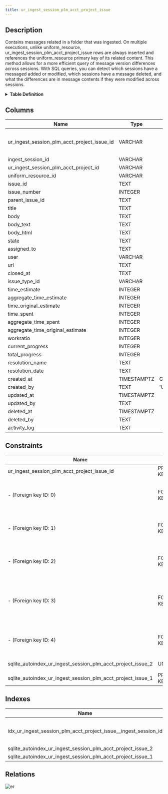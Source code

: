 ```yaml
---
title: ur_ingest_session_plm_acct_project_issue
---
```


## Description

Contains messages related in a folder that was ingested. On multiple executions,
unlike uniform_resource, ur_ingest_session_plm_acct_project_issue rows are
always inserted and references the uniform_resource primary key of its related
content. This method allows for a more efficient query of message version
differences across sessions. With SQL queries, you can detect which sessions
have a messaged added or modified, which sessions have a message deleted, and
what the differences are in message contents if they were modified across
sessions.

<details>
<summary><strong>Table Definition</strong></summary>

```sql
CREATE TABLE "ur_ingest_session_plm_acct_project_issue" (
    "ur_ingest_session_plm_acct_project_issue_id" VARCHAR PRIMARY KEY NOT NULL,
    "ingest_session_id" VARCHAR NOT NULL,
    "ur_ingest_session_plm_acct_project_id" VARCHAR NOT NULL,
    "uniform_resource_id" VARCHAR,
    "issue_id" TEXT NOT NULL,
    "issue_number" INTEGER,
    "parent_issue_id" TEXT,
    "title" TEXT NOT NULL,
    "body" TEXT,
    "body_text" TEXT,
    "body_html" TEXT,
    "state" TEXT NOT NULL,
    "assigned_to" TEXT NOT NULL,
    "user" VARCHAR NOT NULL,
    "url" TEXT NOT NULL,
    "closed_at" TEXT,
    "issue_type_id" VARCHAR,
    "time_estimate" INTEGER,
    "aggregate_time_estimate" INTEGER,
    "time_original_estimate" INTEGER,
    "time_spent" INTEGER,
    "aggregate_time_spent" INTEGER,
    "aggregate_time_original_estimate" INTEGER,
    "workratio" INTEGER,
    "current_progress" INTEGER,
    "total_progress" INTEGER,
    "resolution_name" TEXT,
    "resolution_date" TEXT,
    "created_at" TIMESTAMPTZ DEFAULT CURRENT_TIMESTAMP,
    "created_by" TEXT DEFAULT 'UNKNOWN',
    "updated_at" TIMESTAMPTZ,
    "updated_by" TEXT,
    "deleted_at" TIMESTAMPTZ,
    "deleted_by" TEXT,
    "activity_log" TEXT,
    FOREIGN KEY("ingest_session_id") REFERENCES "ur_ingest_session"("ur_ingest_session_id"),
    FOREIGN KEY("ur_ingest_session_plm_acct_project_id") REFERENCES "ur_ingest_session_plm_acct_project"("ur_ingest_session_plm_acct_project_id"),
    FOREIGN KEY("uniform_resource_id") REFERENCES "uniform_resource"("uniform_resource_id"),
    FOREIGN KEY("user") REFERENCES "ur_ingest_session_plm_user"("ur_ingest_session_plm_user_id"),
    FOREIGN KEY("issue_type_id") REFERENCES "ur_ingest_session_plm_issue_type"("ur_ingest_session_plm_issue_type_id"),
    UNIQUE("title", "issue_id", "body", "state", "assigned_to", "issue_number")
)
```

</details>

## Columns

| Name                                        | Type        | Default           | Nullable | Children                                                                                                                                                                                                                                                                                                                                                                                                                                                                                | Parents                                                                                                               | Comment                                                 |
| ------------------------------------------- | ----------- | ----------------- | -------- | --------------------------------------------------------------------------------------------------------------------------------------------------------------------------------------------------------------------------------------------------------------------------------------------------------------------------------------------------------------------------------------------------------------------------------------------------------------------------------------- | --------------------------------------------------------------------------------------------------------------------- | ------------------------------------------------------- |
| ur_ingest_session_plm_acct_project_issue_id | VARCHAR     |                   | false    | [ur_ingest_session_plm_acct_label](/docs/standard-library/rssd-schema/ur_ingest_session_plm_acct_label) [ur_ingest_session_plm_acct_relationship](/docs/standard-library/rssd-schema/ur_ingest_session_plm_acct_relationship) [ur_ingest_session_plm_comment](/docs/standard-library/rssd-schema/ur_ingest_session_plm_comment) [ur_ingest_session_plm_issue_reaction](/docs/standard-library/rssd-schema/ur_ingest_session_plm_issue_reaction) |                                                                                                                       | {"isSqlDomainZodDescrMeta":true,"isVarChar":true}       |
| ingest_session_id                           | VARCHAR     |                   | false    |                                                                                                                                                                                                                                                                                                                                                                                                                                                                                         | [ur_ingest_session](/docs/standard-library/rssd-schema/ur_ingest_session)                                   | {"isSqlDomainZodDescrMeta":true,"isVarChar":true}       |
| ur_ingest_session_plm_acct_project_id       | VARCHAR     |                   | false    |                                                                                                                                                                                                                                                                                                                                                                                                                                                                                         | [ur_ingest_session_plm_acct_project](/docs/standard-library/rssd-schema/ur_ingest_session_plm_acct_project) | {"isSqlDomainZodDescrMeta":true,"isVarChar":true}       |
| uniform_resource_id                         | VARCHAR     |                   | true     |                                                                                                                                                                                                                                                                                                                                                                                                                                                                                         | [uniform_resource](/docs/standard-library/rssd-schema/uniform_resource)                                     | {"isSqlDomainZodDescrMeta":true,"isVarChar":true}       |
| issue_id                                    | TEXT        |                   | false    |                                                                                                                                                                                                                                                                                                                                                                                                                                                                                         |                                                                                                                       |                                                         |
| issue_number                                | INTEGER     |                   | true     |                                                                                                                                                                                                                                                                                                                                                                                                                                                                                         |                                                                                                                       |                                                         |
| parent_issue_id                             | TEXT        |                   | true     |                                                                                                                                                                                                                                                                                                                                                                                                                                                                                         |                                                                                                                       |                                                         |
| title                                       | TEXT        |                   | false    |                                                                                                                                                                                                                                                                                                                                                                                                                                                                                         |                                                                                                                       |                                                         |
| body                                        | TEXT        |                   | true     |                                                                                                                                                                                                                                                                                                                                                                                                                                                                                         |                                                                                                                       |                                                         |
| body_text                                   | TEXT        |                   | true     |                                                                                                                                                                                                                                                                                                                                                                                                                                                                                         |                                                                                                                       |                                                         |
| body_html                                   | TEXT        |                   | true     |                                                                                                                                                                                                                                                                                                                                                                                                                                                                                         |                                                                                                                       |                                                         |
| state                                       | TEXT        |                   | false    |                                                                                                                                                                                                                                                                                                                                                                                                                                                                                         |                                                                                                                       |                                                         |
| assigned_to                                 | TEXT        |                   | false    |                                                                                                                                                                                                                                                                                                                                                                                                                                                                                         |                                                                                                                       |                                                         |
| user                                        | VARCHAR     |                   | false    |                                                                                                                                                                                                                                                                                                                                                                                                                                                                                         | [ur_ingest_session_plm_user](/docs/standard-library/rssd-schema/ur_ingest_session_plm_user)                 | {"isSqlDomainZodDescrMeta":true,"isVarChar":true}       |
| url                                         | TEXT        |                   | false    |                                                                                                                                                                                                                                                                                                                                                                                                                                                                                         |                                                                                                                       |                                                         |
| closed_at                                   | TEXT        |                   | true     |                                                                                                                                                                                                                                                                                                                                                                                                                                                                                         |                                                                                                                       |                                                         |
| issue_type_id                               | VARCHAR     |                   | true     |                                                                                                                                                                                                                                                                                                                                                                                                                                                                                         | [ur_ingest_session_plm_issue_type](/docs/standard-library/rssd-schema/ur_ingest_session_plm_issue_type)     | {"isSqlDomainZodDescrMeta":true,"isVarChar":true}       |
| time_estimate                               | INTEGER     |                   | true     |                                                                                                                                                                                                                                                                                                                                                                                                                                                                                         |                                                                                                                       |                                                         |
| aggregate_time_estimate                     | INTEGER     |                   | true     |                                                                                                                                                                                                                                                                                                                                                                                                                                                                                         |                                                                                                                       |                                                         |
| time_original_estimate                      | INTEGER     |                   | true     |                                                                                                                                                                                                                                                                                                                                                                                                                                                                                         |                                                                                                                       |                                                         |
| time_spent                                  | INTEGER     |                   | true     |                                                                                                                                                                                                                                                                                                                                                                                                                                                                                         |                                                                                                                       |                                                         |
| aggregate_time_spent                        | INTEGER     |                   | true     |                                                                                                                                                                                                                                                                                                                                                                                                                                                                                         |                                                                                                                       |                                                         |
| aggregate_time_original_estimate            | INTEGER     |                   | true     |                                                                                                                                                                                                                                                                                                                                                                                                                                                                                         |                                                                                                                       |                                                         |
| workratio                                   | INTEGER     |                   | true     |                                                                                                                                                                                                                                                                                                                                                                                                                                                                                         |                                                                                                                       |                                                         |
| current_progress                            | INTEGER     |                   | true     |                                                                                                                                                                                                                                                                                                                                                                                                                                                                                         |                                                                                                                       |                                                         |
| total_progress                              | INTEGER     |                   | true     |                                                                                                                                                                                                                                                                                                                                                                                                                                                                                         |                                                                                                                       |                                                         |
| resolution_name                             | TEXT        |                   | true     |                                                                                                                                                                                                                                                                                                                                                                                                                                                                                         |                                                                                                                       |                                                         |
| resolution_date                             | TEXT        |                   | true     |                                                                                                                                                                                                                                                                                                                                                                                                                                                                                         |                                                                                                                       |                                                         |
| created_at                                  | TIMESTAMPTZ | CURRENT_TIMESTAMP | true     |                                                                                                                                                                                                                                                                                                                                                                                                                                                                                         |                                                                                                                       |                                                         |
| created_by                                  | TEXT        | 'UNKNOWN'         | true     |                                                                                                                                                                                                                                                                                                                                                                                                                                                                                         |                                                                                                                       |                                                         |
| updated_at                                  | TIMESTAMPTZ |                   | true     |                                                                                                                                                                                                                                                                                                                                                                                                                                                                                         |                                                                                                                       |                                                         |
| updated_by                                  | TEXT        |                   | true     |                                                                                                                                                                                                                                                                                                                                                                                                                                                                                         |                                                                                                                       |                                                         |
| deleted_at                                  | TIMESTAMPTZ |                   | true     |                                                                                                                                                                                                                                                                                                                                                                                                                                                                                         |                                                                                                                       |                                                         |
| deleted_by                                  | TEXT        |                   | true     |                                                                                                                                                                                                                                                                                                                                                                                                                                                                                         |                                                                                                                       |                                                         |
| activity_log                                | TEXT        |                   | true     |                                                                                                                                                                                                                                                                                                                                                                                                                                                                                         |                                                                                                                       | {"isSqlDomainZodDescrMeta":true,"isJsonSqlDomain":true} |

## Constraints

| Name                                                        | Type        | Definition                                                                                                                                                                                   |
| ----------------------------------------------------------- | ----------- | -------------------------------------------------------------------------------------------------------------------------------------------------------------------------------------------- |
| ur_ingest_session_plm_acct_project_issue_id                 | PRIMARY KEY | PRIMARY KEY (ur_ingest_session_plm_acct_project_issue_id)                                                                                                                                    |
| - (Foreign key ID: 0)                                       | FOREIGN KEY | FOREIGN KEY (issue_type_id) REFERENCES ur_ingest_session_plm_issue_type (ur_ingest_session_plm_issue_type_id) ON UPDATE NO ACTION ON DELETE NO ACTION MATCH NONE                             |
| - (Foreign key ID: 1)                                       | FOREIGN KEY | FOREIGN KEY (user) REFERENCES ur_ingest_session_plm_user (ur_ingest_session_plm_user_id) ON UPDATE NO ACTION ON DELETE NO ACTION MATCH NONE                                                  |
| - (Foreign key ID: 2)                                       | FOREIGN KEY | FOREIGN KEY (uniform_resource_id) REFERENCES uniform_resource (uniform_resource_id) ON UPDATE NO ACTION ON DELETE NO ACTION MATCH NONE                                                       |
| - (Foreign key ID: 3)                                       | FOREIGN KEY | FOREIGN KEY (ur_ingest_session_plm_acct_project_id) REFERENCES ur_ingest_session_plm_acct_project (ur_ingest_session_plm_acct_project_id) ON UPDATE NO ACTION ON DELETE NO ACTION MATCH NONE |
| - (Foreign key ID: 4)                                       | FOREIGN KEY | FOREIGN KEY (ingest_session_id) REFERENCES ur_ingest_session (ur_ingest_session_id) ON UPDATE NO ACTION ON DELETE NO ACTION MATCH NONE                                                       |
| sqlite_autoindex_ur_ingest_session_plm_acct_project_issue_2 | UNIQUE      | UNIQUE (title, issue_id, body, state, assigned_to, issue_number)                                                                                                                             |
| sqlite_autoindex_ur_ingest_session_plm_acct_project_issue_1 | PRIMARY KEY | PRIMARY KEY (ur_ingest_session_plm_acct_project_issue_id)                                                                                                                                    |

## Indexes

| Name                                                            | Definition                                                                                                                                        |
| --------------------------------------------------------------- | ------------------------------------------------------------------------------------------------------------------------------------------------- |
| idx_ur_ingest_session_plm_acct_project_issue__ingest_session_id | CREATE INDEX "idx_ur_ingest_session_plm_acct_project_issue__ingest_session_id" ON "ur_ingest_session_plm_acct_project_issue"("ingest_session_id") |
| sqlite_autoindex_ur_ingest_session_plm_acct_project_issue_2     | UNIQUE (title, issue_id, body, state, assigned_to, issue_number)                                                                                  |
| sqlite_autoindex_ur_ingest_session_plm_acct_project_issue_1     | PRIMARY KEY (ur_ingest_session_plm_acct_project_issue_id)                                                                                         |

## Relations

![er](../../../../../assets/ur_ingest_session_plm_acct_project_issue.svg)

